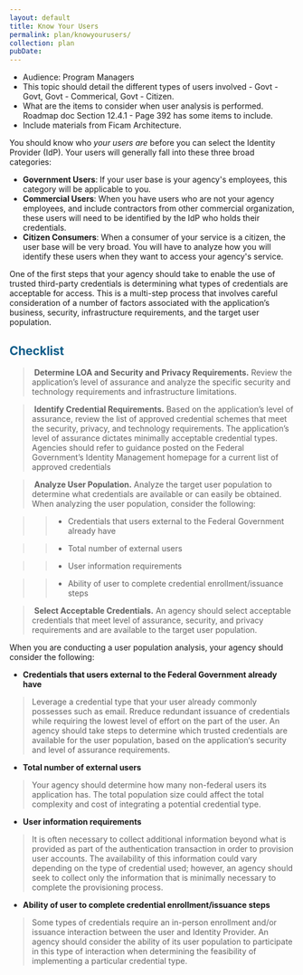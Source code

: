```yaml
---
layout: default
title: Know Your Users
permalink: plan/knowyourusers/
collection: plan
pubDate:
---
```


- Audience: Program Managers
- This topic should detail the different types of users involved - Govt - Govt, Govt - Commerical, Govt - Citizen.
- What are the items to consider when user analysis is performed. Roadmap doc Section 12.4.1 - Page 392 has some items to include.
- Include materials from Ficam Architecture.

You should know who _your users are_ before you can select the Identity Provider (IdP). Your users will generally fall into these three broad categories:

- **Government Users**: If your user base is your agency's employees, this category will be applicable to you.
- **Commercial Users**: When you have users who are not your agency employees, and include contractors from other commercial organization, these users will need to be identified by the IdP who holds their credentials.
- **Citizen Consumers**: When a consumer of your service is a citizen, the user base will be very broad. You will have to analyze how you will identify these users when they want to access your agency's service.

One of the first steps that your agency should take to enable the use of trusted third-party credentials is determining what types of credentials are acceptable for access. This is a multi-step process that involves careful consideration of a number of factors associated with the application’s business, security, infrastructure requirements, and the target user population.

## <span style="color: #0C5C89">**Checklist**</span>

> <i class="fa fa-check-square-o"></i> &nbsp;**Determine LOA and Security and Privacy Requirements.** Review the application’s level of assurance and analyze the specific security and technology requirements and infrastructure limitations.

> <i class="fa fa-check-square-o"></i> &nbsp;**Identify Credential Requirements.** Based on the application’s level of assurance, review the list of approved credential schemes that meet the security, privacy, and technology requirements. The application’s level of assurance dictates minimally acceptable credential types. Agencies should refer to guidance posted on the Federal Government’s Identity Management homepage for a current list of approved credentials

> <i class="fa fa-check-square-o"></i> &nbsp;**Analyze User Population.** Analyze the target user population to determine what credentials are available or can easily be obtained. When analyzing the user population, consider the following:

>> * Credentials that users external to the Federal Government already have 

>> * Total number of external users 

>> * User information requirements 

>> * Ability of user to complete credential enrollment/issuance steps

> <i class="fa fa-check-square-o"></i> &nbsp;**Select Acceptable Credentials.** An agency should select acceptable credentials that meet level of assurance, security, and privacy requirements and are available to the target user population.

When you are conducting a user population analysis, your agency should consider the following:

- **Credentials that users external to the Federal Government already have**
>Leverage a credential type that your user already commonly possesses such as email. 
>Rreduce redundant issuance of credentials while requiring the lowest
level of effort on the part of the user. 
>An agency should take steps to determine which
trusted credentials are available for the user population, based on the application‘s
security and level of assurance requirements.

- **Total number of external users** 
> Your agency should determine how many non-federal users its application has. The total population size could affect the total complexity and cost of integrating a potential credential type.

- **User information requirements**
> It is often necessary to collect additional information beyond what is provided as part of the authentication
transaction in order to provision user accounts. The availability of this information could
vary depending on the type of credential used; however, an agency should seek to collect
only the information that is minimally necessary to complete the provisioning process.

- **Ability of user to complete credential enrollment/issuance steps**
> Some types of credentials require an in-person enrollment and/or issuance interaction between the user
and Identity Provider. An agency should consider the ability of its user population to
participate in this type of interaction when determining the feasibility of implementing a
particular credential type.








































